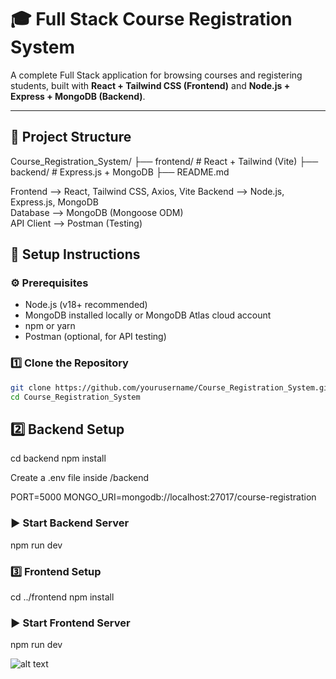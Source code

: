 # 🎓 Full Stack Course Registration System

A complete Full Stack application for browsing courses and registering students, built with **React + Tailwind CSS (Frontend)** and **Node.js + Express + MongoDB (Backend)**.

---

## 📁 Project Structure
Course_Registration_System/
├── frontend/ # React + Tailwind (Vite)
├── backend/ # Express.js + MongoDB
├── README.md


Frontend  -->  React, Tailwind CSS, Axios, Vite 
Backend  -->  Node.js, Express.js, MongoDB     
Database  -->  MongoDB (Mongoose ODM)           
API Client --> Postman (Testing)       

## 🔧 Setup Instructions

### ⚙️ Prerequisites
- Node.js (v18+ recommended)
- MongoDB installed locally or MongoDB Atlas cloud account
- npm or yarn
- Postman (optional, for API testing)

### 1️⃣ Clone the Repository

```bash
git clone https://github.com/yourusername/Course_Registration_System.git
cd Course_Registration_System
```

## 2️⃣ Backend Setup
cd backend
npm install

Create a .env file inside /backend

PORT=5000
MONGO_URI=mongodb://localhost:27017/course-registration

### ▶️ Start Backend Server
npm run dev

### 3️⃣ Frontend Setup

cd ../frontend
npm install

### ▶️ Start Frontend Server
npm run dev

![alt text](image.png)